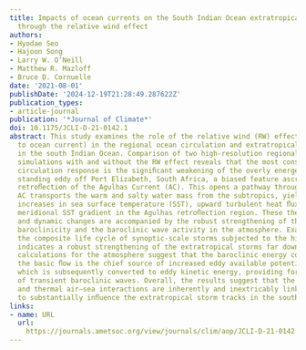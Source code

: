 ```yaml
---
title: Impacts of ocean currents on the South Indian Ocean extratropical storm track
  through the relative wind effect
authors:
- Hyodae Seo
- Hajoon Song
- Larry W. O’Neill
- Matthew R. Mazloff
- Bruce D. Cornuelle
date: '2021-08-01'
publishDate: '2024-12-19T21:28:49.287622Z'
publication_types:
- article-journal
publication: '*Journal of Climate*'
doi: 10.1175/JCLI-D-21-0142.1
abstract: This study examines the role of the relative wind (RW) effect (wind relative
  to ocean current) in the regional ocean circulation and extratropical storm track
  in the south Indian Ocean. Comparison of two high-resolution regional coupled model
  simulations with and without the RW effect reveals that the most conspicuous ocean
  circulation response is the signiﬁcant weakening of the overly energetic anticyclonic
  standing eddy off Port Elizabeth, South Africa, a biased feature ascribed to upstream
  retroﬂection of the Agulhas Current (AC). This opens a pathway through which the
  AC transports the warm and salty water mass from the subtropics, yielding marked
  increases in sea surface temperature (SST), upward turbulent heat ﬂux (THF), and
  meridional SST gradient in the Agulhas retroﬂection region. These thermodynamic
  and dynamic changes are accompanied by the robust strengthening of the local low-tropospheric
  baroclinicity and the baroclinic wave activity in the atmosphere. Examination of
  the composite life cycle of synoptic-scale storms subjected to the high-THF events
  indicates a robust strengthening of the extratropical storms far downstream. Energetics
  calculations for the atmosphere suggest that the baroclinic energy conversion from
  the basic ﬂow is the chief source of increased eddy available potential energy,
  which is subsequently converted to eddy kinetic energy, providing for the growth
  of transient baroclinic waves. Overall, the results suggest that the mechanical
  and thermal air–sea interactions are inherently and inextricably linked together
  to substantially inﬂuence the extratropical storm tracks in the south Indian Ocean.
links:
- name: URL
  url: 
    https://journals.ametsoc.org/view/journals/clim/aop/JCLI-D-21-0142.1/JCLI-D-21-0142.1.xml
---
```

